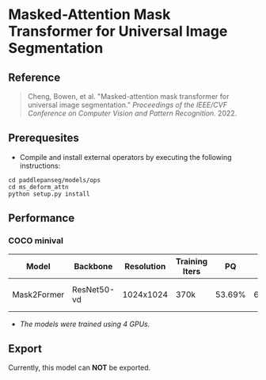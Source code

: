 # Masked-Attention Mask Transformer for Universal Image Segmentation

## Reference

> Cheng, Bowen, et al. "Masked-attention mask transformer for universal image segmentation." *Proceedings of the IEEE/CVF Conference on Computer Vision and Pattern Recognition*. 2022.

## Prerequesites

+ Compile and install external operators by executing the following instructions:

```shell
cd paddlepanseg/models/ops
cd ms_deform_attn
python setup.py install
```

## Performance

### COCO minival

| Model | Backbone | Resolution | Training Iters | PQ | mIoU | mAP50 | Links |
|-|-|-|-|-|-|-|-|
|Mask2Former|ResNet50-vd|1024x1024|370k|53.69%|63.22%|49.16%|[config](mask2former_resnet50_os16_coco_1024x1024_bs4_370k.yml) \| [model](https://paddleseg.bj.bcebos.com/dygraph/panoptic_segmentation/coco/mask2former_resnet50_os16_coco_1024x1024_bs4_370k/model.pdparams)|

+ *The models were trained using 4 GPUs.*

## Export

Currently, this model can **NOT** be exported.